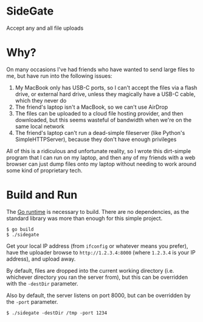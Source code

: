# SideGate

Accept any and all file uploads

# Why?

On many occasions I've had friends who have wanted to send large files to me, but have run into the following issues:

1. My MacBook only has USB-C ports, so I can't accept the files via a flash drive, or external hard drive, unless they magically have a USB-C cable, which they never do
2. The friend's laptop isn't a MacBook, so we can't use AirDrop
3. The files can be uploaded to a cloud file hosting provider, and then downloaded, but this seems wasteful of bandwidth when we're on the same local network
4. The friend's laptop can't run a dead-simple fileserver (like Python's SimpleHTTPServer), because they don't have enough privileges

All of this is a ridiculous and unfortunate reality, so I wrote this dirt-simple program that I can run on my laptop, and then any of my friends with a web browser can just dump files onto my laptop without needing to work around some kind of proprietary tech.

# Build and Run

The [Go runtime](https://golang.org/) is necessary to build. There are no dependencies, as the standard library was more than enough for this simple project.

    $ go build
    $ ./sidegate

Get your local IP address (from `ifconfig` or whatever means you prefer), have the uploader browse to `http://1.2.3.4:8000` (where `1.2.3.4` is your IP address), and upload away.

By default, files are dropped into the current working directory (i.e. whichever directory you ran the server from), but this can be overridden with the `-destDir` parameter.

Also by default, the server listens on port 8000, but can be overridden by the `-port` parameter.

    $ ./sidegate -destDir /tmp -port 1234
